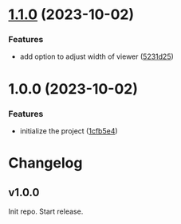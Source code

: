 # [1.1.0](https://github.com/duydl/logseq-calibre-annotation/compare/v1.0.0...v1.1.0) (2023-10-02)


### Features

* add option to adjust width of viewer ([5231d25](https://github.com/duydl/logseq-calibre-annotation/commit/5231d252044b90edb62ad334044ceacc4028bc3c))

# 1.0.0 (2023-10-02)


### Features

* initialize the project ([1cfb5e4](https://github.com/duydl/logseq-calibre-annotation/commit/1cfb5e49bef83511d887f4d1314310f4b66d5c74))

# Changelog

## v1.0.0

Init repo.
Start release.

